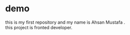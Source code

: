 # demo
this is my first repository and my name is Ahsan Mustafa .
<br>
this project is fronted developer.
